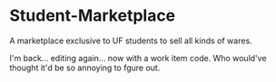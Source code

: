 # Student-Marketplace
A marketplace exclusive to UF students to sell all kinds of wares.

I'm back... editing again... now with a work item code. Who would've thought it'd be so annoying to fgure out.